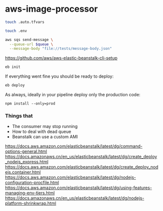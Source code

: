 # aws-image-processor


```sh
touch .auto.tfvars
```



```sh
touch .env
```

```sh
aws sqs send-message \
  --queue-url $queue \
  --message-body "file://tests/message-body.json"
```

https://github.com/aws/aws-elastic-beanstalk-cli-setup

```sh
eb init
```

If everything went fine you should be ready to deploy:

```sh
eb deploy
```


As always, ideally in your pipeline deploy only the production code:

```
npm install --only=prod
```

### Things that

- The consumer may stop running
- How to deal with dead queue
- Beanstalk can use a custom AMI

https://docs.aws.amazon.com/elasticbeanstalk/latest/dg/command-options-general.html
https://docs.amazonaws.cn/en_us/elasticbeanstalk/latest/dg/create_deploy_nodejs_express.html
https://docs.aws.amazon.com/elasticbeanstalk/latest/dg/create_deploy_nodejs.container.html
https://docs.aws.amazon.com/elasticbeanstalk/latest/dg/nodejs-configuration-procfile.html
https://docs.aws.amazon.com/elasticbeanstalk/latest/dg/using-features-managing-env-tiers.html
https://docs.amazonaws.cn/en_us/elasticbeanstalk/latest/dg/nodejs-platform-shrinkwrap.html
